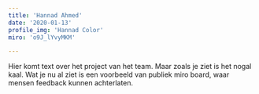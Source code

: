 ```yaml
---
title: 'Hannad Ahmed'
date: '2020-01-13'
profile_img: 'Hannad Color'
miro: 'o9J_lYvyMKM'

---
```


Hier komt text over het project van het team. Maar zoals je ziet is het nogal kaal. Wat je nu al ziet is een voorbeeld van publiek miro board, waar mensen feedback kunnen achterlaten.


